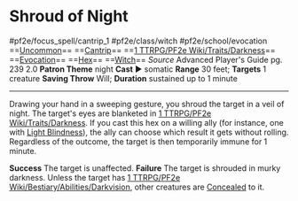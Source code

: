 # Shroud of Night
#pf2e/focus_spell/cantrip_1 #pf2e/class/witch #pf2e/school/evocation 
==[Uncommon](Uncommon.md)== ==[Cantrip](Cantrip.md)== ==[1 TTRPG/PF2e Wiki/Traits/Darkness](1%20TTRPG/PF2e%20Wiki/Traits/Darkness)== ==[Evocation](Evocation.md)== ==[Hex](Hex.md)== ==[Witch](Witch.md)==
*Source* Advanced Player's Guide pg. 239 2.0
**Patron Theme** night
**Cast** ► somatic
**Range** 30 feet; **Targets** 1 creature
**Saving Throw** Will; **Duration** sustained up to 1 minute

---
Drawing your hand in a sweeping gesture, you shroud the target in a veil of night. The target's eyes are blanketed in [1 TTRPG/PF2e Wiki/Traits/Darkness](1%20TTRPG/PF2e%20Wiki/Traits/Darkness). If you cast this hex on a willing ally (for instance, one with [Light Blindness](Light%20Blindness.md)), the ally can choose which result it gets without rolling. Regardless of the outcome, the target is then temporarily immune for 1 minute.

**Success** The target is unaffected.
**Failure** The target is shrouded in murky darkness. Unless the target has [1 TTRPG/PF2e Wiki/Bestiary/Abilities/Darkvision](1%20TTRPG/PF2e%20Wiki/Bestiary/Abilities/Darkvision), other creatures are [Concealed](Concealed.md) to it.